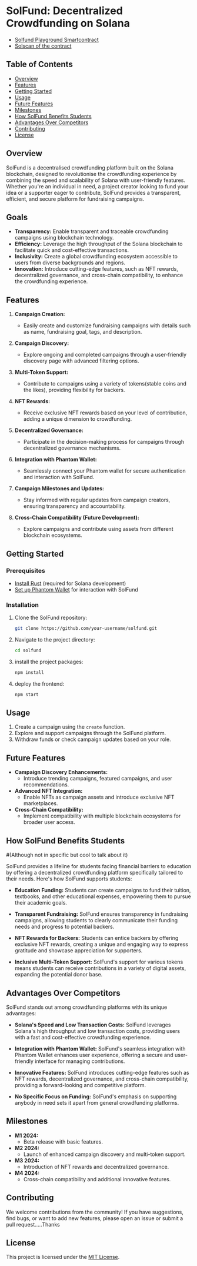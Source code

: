 # SolFund: Decentralized Crowdfunding on Solana

- [Solfund Playground Smartcontract](https://beta.solpg.io/65bfa3c1cffcf4b13384cf46)
- [Solscan of the contract](https://solscan.io/tx/5UTQTiDLXNB49ggVM47x9gm2xMBUEuxJXFMPN1os8HU4vtvqe2VNES3mqizPc3yNpWsGqmMctWqwBgXSQhWMrdo9?cluster=devnet)

## Table of Contents

- [Overview](#overview)
- [Features](#features)
- [Getting Started](#getting-started)
- [Usage](#usage)
- [Future Features](#future-features)
- [Milestones](#milestones)
- [How SolFund Benefits Students](#how-solfund-benefits-students)
- [Advantages Over Competitors](#advantages-over-competitors)
- [Contributing](#contributing)
- [License](#license)
## Overview

SolFund is a decentralised crowdfunding platform built on the Solana blockchain, designed to revolutionise the crowdfunding experience by combining the speed and scalability of Solana with user-friendly features. Whether you're an individual in need, a project creator looking to fund your idea or a supporter eager to contribute, SolFund provides a transparent, efficient, and secure platform for fundraising campaigns.

## Goals

- **Transparency:** Enable transparent and traceable crowdfunding campaigns using blockchain technology.
- **Efficiency:** Leverage the high throughput of the Solana blockchain to facilitate quick and cost-effective transactions.
- **Inclusivity:** Create a global crowdfunding ecosystem accessible to users from diverse backgrounds and regions.
- **Innovation:** Introduce cutting-edge features, such as NFT rewards, decentralized governance, and cross-chain compatibility, to enhance the crowdfunding experience.

## Features

1. **Campaign Creation:**
   - Easily create and customize fundraising campaigns with details such as name, fundraising goal, tags, and description.

2. **Campaign Discovery:**
   - Explore ongoing and completed campaigns through a user-friendly discovery page with advanced filtering options.

3. **Multi-Token Support:**
   - Contribute to campaigns using a variety of tokens(stable coins and the likes), providing flexibility for backers.

4. **NFT Rewards:**
   - Receive exclusive NFT rewards based on your level of contribution, adding a unique dimension to crowdfunding.

5. **Decentralized Governance:**
   - Participate in the decision-making process for campaigns through decentralized governance mechanisms.

6. **Integration with Phantom Wallet:**
   - Seamlessly connect your Phantom wallet for secure authentication and interaction with SolFund.

7. **Campaign Milestones and Updates:**
   - Stay informed with regular updates from campaign creators, ensuring transparency and accountability.

8. **Cross-Chain Compatibility (Future Development):**
   - Explore campaigns and contribute using assets from different blockchain ecosystems.

## Getting Started

### Prerequisites

- [Install Rust](https://www.rust-lang.org/tools/install) (required for Solana development)
- [Set up Phantom Wallet](https://phantom.app/) for interaction with SolFund

### Installation

1. Clone the SolFund repository:

    ```bash
    git clone https://github.com/your-username/solfund.git
    ```

2. Navigate to the project directory:

    ```bash
    cd solfund
    ```

3. install the project packages:

    ```bash
    npm install
    ```

4. deploy the frontend:

    ```bash
    npm start
    ```

## Usage

1. Create a campaign using the `create` function.
2. Explore and support campaigns through the SolFund platform.
3. Withdraw funds or check campaign updates based on your role.

## Future Features

- **Campaign Discovery Enhancements:**
  - Introduce trending campaigns, featured campaigns, and user recommendations.
- **Advanced NFT Integration:**
  - Enable NFTs as campaign assets and introduce exclusive NFT marketplaces.
- **Cross-Chain Compatibility:**
  - Implement compatibility with multiple blockchain ecosystems for broader user access.
    

 ## How SolFund Benefits Students
 #(Although not in specific but cool to talk about it)

SolFund provides a lifeline for students facing financial barriers to education by offering a decentralized crowdfunding platform specifically tailored to their needs. Here's how SolFund supports students:

- **Education Funding:** Students can create campaigns to fund their tuition, textbooks, and other educational expenses, empowering them to pursue their academic goals.

- **Transparent Fundraising:** SolFund ensures transparency in fundraising campaigns, allowing students to clearly communicate their funding needs and progress to potential backers.

- **NFT Rewards for Backers:** Students can entice backers by offering exclusive NFT rewards, creating a unique and engaging way to express gratitude and showcase appreciation for supporters.

- **Inclusive Multi-Token Support:** SolFund's support for various tokens means students can receive contributions in a variety of digital assets, expanding the potential donor base.

  

## Advantages Over Competitors

SolFund stands out among crowdfunding platforms with its unique advantages:

- **Solana's Speed and Low Transaction Costs:** SolFund leverages Solana's high throughput and low transaction costs, providing users with a fast and cost-effective crowdfunding experience.

- **Integration with Phantom Wallet:** SolFund's seamless integration with Phantom Wallet enhances user experience, offering a secure and user-friendly interface for managing contributions.

- **Innovative Features:** SolFund introduces cutting-edge features such as NFT rewards, decentralized governance, and cross-chain compatibility, providing a forward-looking and competitive platform.

- **No Specific Focus on Funding:** SolFund's emphasis on supporting anybody in need sets it apart from general crowdfunding platforms.


## Milestones

- **M1 2024:**
  - Beta release with basic features.
- **M2 2024:**
  - Launch of enhanced campaign discovery and multi-token support.
- **M3 2024:**
  - Introduction of NFT rewards and decentralized governance.
- **M4 2024:**
  - Cross-chain compatibility and additional innovative features.

## Contributing

We welcome contributions from the community! If you have suggestions, find bugs, or want to add new features, please open an issue or submit a pull request.....Thanks

## License

This project is licensed under the [MIT License](LICENSE).

